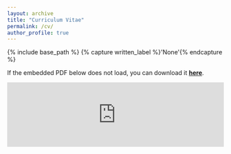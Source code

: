 ```yaml
---
layout: archive
title: "Curriculum Vitae"
permalink: /cv/
author_profile: true
---
```


{% include base_path %}
{% capture written_label %}'None'{% endcapture %}

If the embedded PDF below does not load, you can download it __[here](cv_xmgbautista.pdf)__.
<br>

<embed src="https://xmgbautista.github.io/cv/cv_xmgbautista.pdf" type="application/pdf" width="100%" />